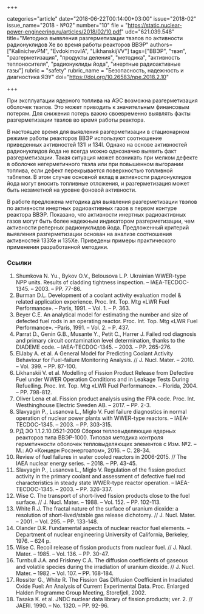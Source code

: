 +++

categories="article"
date="2018-06-22T00:14:00+03:00"
issue="2018-02"
issue_name="2018 - №02"
number="10"
file = "https://static.nuclear-power-engineering.ru/articles/2018/02/10.pdf"
udc="621.039.548"
title="Методика выявления разгерметизации твэлов по активности радионуклидов Xe во время работы реакторов ВВЭР"
authors=["KalinichevPM", "EvdokimovIA", "LikhanskijVV"]
tags=["ВВЭР", "твэл", "разгерметизация", "продукты деления", "методика", "активность теплоносителя", "радионуклиды йода", "инертные радиоактивные газы"]
rubric = "safety"
rubric_name = "Безопасность, надежность и диагностика ЯЭУ"
doi="https://doi.org/10.26583/npe.2018.2.10"

+++

При эксплуатации ядерного топлива на АЭС возможна разгерметизация оболочек твэлов. Это может приводить к значительным финансовым потерям. Для снижения потерь важно своевременно выявлять факты разгерметизации твэлов во время работы реактора.

В настоящее время для выявления разгерметизации в стационарном режиме работы реакторов ВВЭР используют соотношение приведенных активностей 131I и 134I. Однако на основе активностей радионуклидов йода не всегда можно однозначно выявить факт разгерметизации. Такая ситуация может возникать при мелком дефекте в оболочке негерметичного твэла или при повышенном выгорании топлива, если дефект перекрывается поверхностью топливной таблетки. В этом случае основной вклад в активности радионуклидов йода могут вносить топливные отложения, и разгерметизация может быть незаметной на уровне фоновой активности.

В работе предложена методика для выявления разгерметизации твэлов по активности инертных радиоактивных газов в первом контуре реактора ВВЭР. Показано, что активности инертных радиоактивных газов могут быть более надежным индикатором разгерметизации, чем активности реперных радионуклидов йода. Предложенный критерий выявления разгерметизации основан на анализе соотношения активностей 133Xe и 135Xe. Приведены примеры практического применения разработанной методики.

### Ссылки

1. Shumkova N. Yu., Bykov O.V., Belousova L.P. Ukrainian WWER-type NPP units. Results of cladding tightness inspection. – IAEA-TECDOC-1345. – 2003. – PP. 77-86.
2. Burman D.L. Development of a coolant activity evaluation model & related application experience. Proc. Int. Top. Mtg «LWR Fuel Performance». – Paris, 1991. – Vol. 1. – P. 363.
3. Beyer C.E. An analytical model for estimating the number and size of defected fuel rods in an operating reactor. Proc. Int. Top. Mtg «LWR Fuel Performance». –Paris, 1991. – Vol. 2. – P. 437.
4. Parrat D., Genin G.B., Musante Y., Petit C., Harrer J. Failed rod diagnosis and primary circuit contamination level determination, thanks to the DIADEME code. – IAEA-TECDOC-1345. – 2003. – PP. 265-276.
5. ElJaby A. et al. A General Model for Predicting Coolant Activity Behaviour for Fuel-failure Monitoring Analysis. // J. Nucl. Mater. – 2010. – Vol. 399. – PP. 87-100.
6. Likhanskii V. et al. Modelling of Fission Product Release from Defective Fuel under WWER Operation Conditions and in Leakage Tests During Refuelling. Proc. Int. Top. Mtg «LWR Fuel Performance». – Florida, 2004. – PP. 798-812.
7. Oliver Lena et al. Fission product analysis using the FPA code. Proc. Int. Westhinghouse Electric Sweden AB. – 2017. – PP. 2-3.
8. Slavyagin P., Lusanova L., Miglo V. Fuel failure diagnostics in normal operation of nuclear power plants with WWER-type reactors. – IAEA-TECDOC-1345. – 2003. – PP. 303-315.
9. РД ЭО 1.1.2.10.0521-2009 Сборки тепловыделяющие ядерных реакторов типа ВВЭР-1000. Типовая методика контроля герметичности оболочек тепловыделяющих элементов с Изм. №2. – М.: АО «Концерн Росэнергоатом», 2016. – С. 28-34.
10. Review of fuel failures in water cooled reactors in 2006-2015. // The IAEA nuclear energy series. – 2018. – PP. 43-45.
11. Slavyagin P., Lusanova L., Miglo V. Regulation of the fission product activity in the primary coolant and assessment of defective fuel rod characteristics in steady state WWER-type reactor operation. – IAEA-TECDOC-1345. – 2003. – PP. 326-337.
12. Wise C. The transport of short-lived fission products close to the fuel surface. // J. Nucl. Mater. – 1988. – Vol. 152. – PP. 102-113.
13. White R.J. The fractal nature of the surface of uranium dioxide: a resolution of short-lived/stable gas release dichotomy. // J. Nucl. Mater. – 2001. – Vol. 295. – PP. 133-148.
14. Olander D.R. Fundamental aspects of nuclear reactor fuel elements. – Department of nuclear engineering University of California, Berkeley, 1976. – 624 p.
15. Wise C. Recoil release of fission products from nuclear fuel. // J. Nucl. Mater. – 1985. – Vol. 136. – PP. 30-47.
16. Turnbull J.A. and Friskney C.A. The diffusion coefficients of gaseous and volatile species during the irradiation of uranium dioxide. // J. Nucl. Mater. – 1982. – Vol. 107. – PP. 168-184.
17. Rossiter G., White R. The Fission Gas Diffusion Coefficient in Irradiated Oxide Fuel: An Analysis of Current Experimental Data. Proc. Enlarged Halden Programme Group Meeting, Storefjell, 2002.
18. Tasaka K. et al. JNDC nuclear data library of fission products; ver. 2. // JAERI. 1990. – No. 1320. – PP. 92-96.
